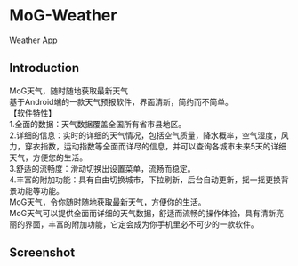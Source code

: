 # MoG-Weather
Weather App
## Introduction
MoG天气，随时随地获取最新天气<br>
基于Android端的一款天气预报软件，界面清新，简约而不简单。<br>
【软件特性】<br>
1.全面的数据：天气数据覆盖全国所有省市县地区。<br>
2.详细的信息：实时的详细的天气情况，包括空气质量，降水概率，空气湿度，风力，穿衣指数，运动指数等全面而详尽的信息，并可以查询各城市未来5天的详细天气，方便您的生活。<br>
3.舒适的流畅度：滑动切换出设置菜单，流畅而稳定。<br>
4.丰富的附加功能：具有自由切换城市，下拉刷新，后台自动更新，摇一摇更换背景功能等功能。<br>
MoG天气，令你随时随地获取最新天气，方便你的生活。<br>
MoG天气可以提供全面而详细的天气数据，舒适而流畅的操作体验，具有清新亮丽的界面，丰富的附加功能，它定会成为你手机里必不可少的一款软件。<br>
## Screenshot
